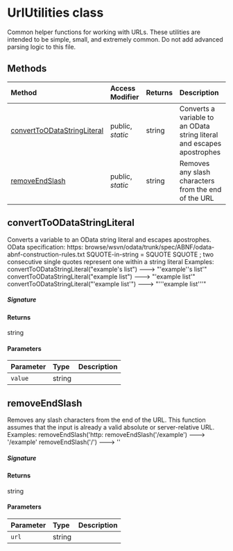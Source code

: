 # UrlUtilities class





Common helper functions for working with URLs. These utilities are intended to be simple, 
small, and extremely common. Do not add advanced parsing logic to this file.






## Methods

| Method	   | Access Modifier | Returns	| Description|
|:-------------|:----|:-------|:-----------|
|[convertToODataStringLiteral](#converttoodatastringliteral~29099)     | public, _static_ | string | Converts a variable to an OData string literal and escapes apostrophes |
|[removeEndSlash](#removeendslash~10676)     | public, _static_ | string | Removes any slash characters from the end of the URL |




## convertToODataStringLiteral

Converts a variable to an OData string literal and escapes apostrophes. 
OData specification: 
https: 
browse/wsvn/odata/trunk/spec/ABNF/odata-abnf-construction-rules.txt 
SQUOTE-in-string = SQUOTE SQUOTE ; two consecutive single quotes represent one within a string literal 
Examples: 
convertToODataStringLiteral("example's list") ---> "'example''s list'" 
convertToODataStringLiteral("example list") ---> "'example list'" 
convertToODataStringLiteral("'example list'") ---> "'''example list'''"

##### Signature

#### Returns
string

#### Parameters


| Parameter	   | Type    | Description |
|:-------------|:---------------|:------------|
| `value`    | string |  |


## removeEndSlash

Removes any slash characters from the end of the URL. 
This function assumes that the input is already a valid absolute or server-relative URL. 
Examples: 
removeEndSlash('http: 
removeEndSlash('/example') ---> '/example' 
removeEndSlash('/') ---> ''

##### Signature

#### Returns
string

#### Parameters


| Parameter	   | Type    | Description |
|:-------------|:---------------|:------------|
| `url`    | string |  |

